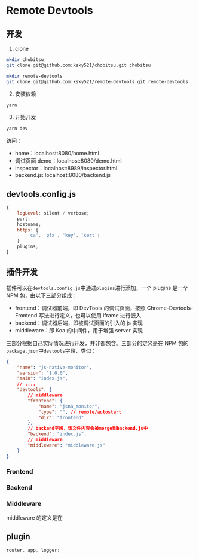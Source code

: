 # Remote Devtools

## 开发

1. clone

```bash
mkdir chobitsu
git clone git@github.com:ksky521/chobitsu.git chobitsu

mkdir remote-devtools
git clone git@github.com:ksky521/remote-devtools.git remote-devtools
```

2. 安装依赖

```bash
yarn
```

3. 开始开发

```bash
yarn dev
```

访问：

-   home：localhost:8080/home.html
-   调试页面 demo：localhost:8080/demo.html
-   inspector：localhost:8989/inspector.html
-   backend.js: localhost:8080/backend.js

## devtools.config.js

```js
{
    logLevel: silent / verbose;
    port;
    hostname;
    https: {
        'ca', 'pfx', 'key', 'cert';
    }
    plugins;
}
```

## 插件开发

插件可以在`devtools.config.js`中通过`plugins`进行添加，一个 plugins 是一个 NPM 包，由以下三部分组成：

-   frontend：调试器前端，即 DevTools 的调试页面，按照 Chrome-Devtools-Frontend 写法进行定义，也可以使用 iframe 进行嵌入
-   backend：调试器后端，即被调试页面的引入的 js 实现
-   middleware：即 Koa 的中间件，用于增强 server 实现

三部分根据自己实际情况进行开发，并非都包含。三部分的定义是在 NPM 包的`package.json`中`devtools`字段，类似：

```json
{
    "name": "js-native-monitor",
    "version": "1.0.0",
    "main": "index.js",
    // ....
    "devtools": {
        // middleware
        "frontend": {
            "name": "jsna_monitor",
            "type": "", // remote/autostart
            "dir": "frontend"
        },
        // backend字段，该文件内容会被merge到backend.js中
        "backend": "index.js",
        // middleware
        "middleware": "middleware.js"
    }
}
```

### Frontend

### Backend

### Middleware

middleware 的定义是在

## plugin

```js
router, app, logger;
```
